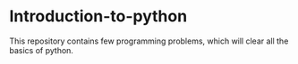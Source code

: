 # Introduction-to-python
This repository contains few programming problems, which will clear all the basics of python.
